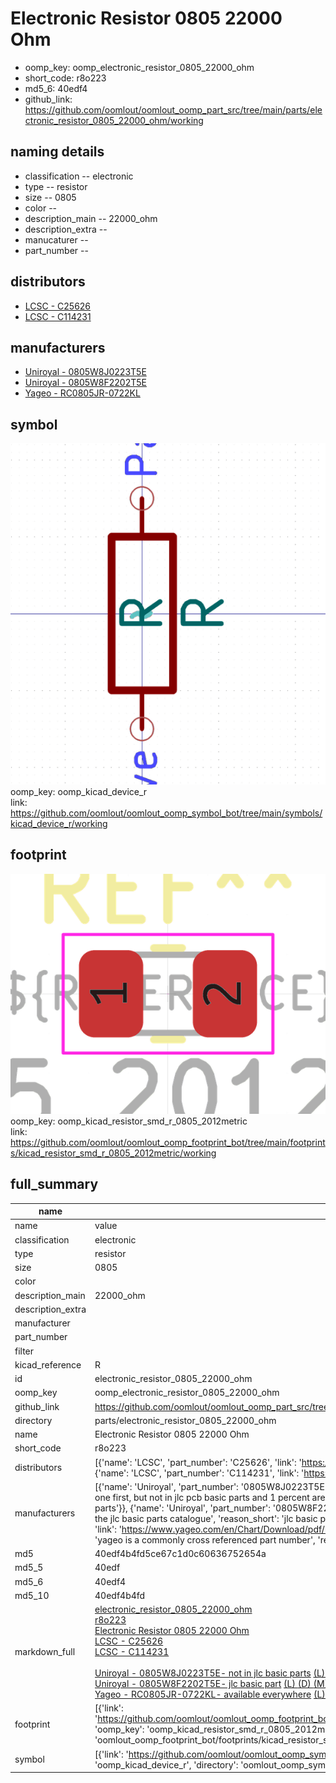 # Electronic Resistor 0805 22000 Ohm

  
* oomp_key: oomp_electronic_resistor_0805_22000_ohm 
* short_code: r8o223
* md5_6: 40edf4  
* github_link: https://github.com/oomlout/oomlout_oomp_part_src/tree/main/parts/electronic_resistor_0805_22000_ohm/working  
## naming details
* classification -- electronic
* type -- resistor
* size -- 0805
* color -- 
* description_main -- 22000_ohm
* description_extra -- 
* manucaturer -- 
* part_number -- 

## distributors
* [LCSC - C25626](https://lcsc.com/product-detail/C25626.html)  
* [LCSC - C114231](https://lcsc.com/product-detail/C114231.html)  

## manufacturers
* [Uniroyal - 0805W8J0223T5E]()  
* [Uniroyal - 0805W8F2202T5E]()  
* [Yageo - RC0805JR-0722KL](https://www.yageo.com/en/Chart/Download/pdf/RC0805JR-0722KL)  

## symbol

![](symbol/0/working/working_600.png)  
oomp_key: oomp_kicad_device_r  
link: https://github.com/oomlout/oomlout_oomp_symbol_bot/tree/main/symbols/kicad_device_r/working  

## footprint

![](footprint/0/working/working_600.png)  
oomp_key: oomp_kicad_resistor_smd_r_0805_2012metric  
link: https://github.com/oomlout/oomlout_oomp_footprint_bot/tree/main/footprints/kicad_resistor_smd_r_0805_2012metric/working  

## full_summary
| name | value | 
| --- | --- | 
| name | value | 
| classification | electronic | 
| type | resistor | 
| size | 0805 | 
| color |  | 
| description_main | 22000_ohm | 
| description_extra |  | 
| manufacturer |  | 
| part_number |  | 
| filter |  | 
| kicad_reference | R | 
| id | electronic_resistor_0805_22000_ohm | 
| oomp_key | oomp_electronic_resistor_0805_22000_ohm | 
| github_link | https://github.com/oomlout/oomlout_oomp_part_src/tree/main/parts/electronic_resistor_0805_22000_ohm/working | 
| directory | parts/electronic_resistor_0805_22000_ohm | 
| name | Electronic Resistor 0805 22000 Ohm | 
| short_code | r8o223 | 
| distributors | [{'name': 'LCSC', 'part_number': 'C25626', 'link': 'https://lcsc.com/product-detail/C25626.html', 'id': 'distributor_lcsc'}, {'name': 'LCSC', 'part_number': 'C114231', 'link': 'https://lcsc.com/product-detail/C114231.html', 'id': 'distributor_lcsc'}] | 
| manufacturers | [{'name': 'Uniroyal', 'part_number': '0805W8J0223T5E', 'link': '', 'id': 'manufacturer_uniroyal', 'note': {'reason': 'did this one first, but not in jlc pcb basic parts and 1 percent are and they are the same price', 'reason_short': 'not in jlc basic parts'}}, {'name': 'Uniroyal', 'part_number': '0805W8F2202T5E', 'link': '', 'id': 'manufacturer_uniroyal', 'note': {'reason': 'in the jlc basic parts catalogue', 'reason_short': 'jlc basic part'}}, {'name': 'Yageo', 'part_number': 'RC0805JR-0722KL', 'link': 'https://www.yageo.com/en/Chart/Download/pdf/RC0805JR-0722KL', 'id': 'manufacturer_yageo', 'note': {'reason': 'yageo is a commonly cross referenced part number', 'reason_short': 'available everywhere'}}] | 
| md5 | 40edf4b4fd5ce67c1d0c60636752654a | 
| md5_5 | 40edf | 
| md5_6 | 40edf4 | 
| md5_10 | 40edf4b4fd | 
| markdown_full | [electronic_resistor_0805_22000_ohm](https://github.com/oomlout/oomlout_oomp_part_src/tree/main/parts/electronic_resistor_0805_22000_ohm/working)<br>[r8o223](https://github.com/oomlout/oomlout_oomp_part_src/tree/main/parts/electronic_resistor_0805_22000_ohm/working)<br>[Electronic Resistor 0805 22000 Ohm](https://github.com/oomlout/oomlout_oomp_part_src/tree/main/parts/electronic_resistor_0805_22000_ohm/working)<br>[LCSC - C25626<br>](https://lcsc.com/product-detail/C25626.html)[LCSC - C114231<br>](https://lcsc.com/product-detail/C114231.html)<br>[Uniroyal - 0805W8J0223T5E- not in jlc basic parts]() [(L)  ](https://www.lcsc.com/search?q=0805W8J0223T5E)[(D)  ](https://www.digikey.com/en/products?keywords=0805W8J0223T5E)[(M)  ](https://www.mouser.com/Search/Refine?Keyword=0805W8J0223T5E)[(N)  ](https://www.newark.com/search?st=0805W8J0223T5E)[(SZ)  ](https://so.szlcsc.com/global.html?k=0805W8J0223T5E)<br>[Uniroyal - 0805W8F2202T5E- jlc basic part]() [(L)  ](https://www.lcsc.com/search?q=0805W8F2202T5E)[(D)  ](https://www.digikey.com/en/products?keywords=0805W8F2202T5E)[(M)  ](https://www.mouser.com/Search/Refine?Keyword=0805W8F2202T5E)[(N)  ](https://www.newark.com/search?st=0805W8F2202T5E)[(SZ)  ](https://so.szlcsc.com/global.html?k=0805W8F2202T5E)<br>[Yageo - RC0805JR-0722KL- available everywhere](https://www.yageo.com/en/Chart/Download/pdf/RC0805JR-0722KL) [(L)  ](https://www.lcsc.com/search?q=RC0805JR-0722KL)[(D)  ](https://www.digikey.com/en/products?keywords=RC0805JR-0722KL)[(M)  ](https://www.mouser.com/Search/Refine?Keyword=RC0805JR-0722KL)[(N)  ](https://www.newark.com/search?st=RC0805JR-0722KL)[(SZ)  ](https://so.szlcsc.com/global.html?k=RC0805JR-0722KL)<br> | 
| footprint | [{'link': 'https://github.com/oomlout/oomlout_oomp_footprint_bot/tree/main/foootprntss/kicad_resistor_smd_r_0805_2012metric', 'oomp_key': 'oomp_kicad_resistor_smd_r_0805_2012metric', 'directory': 'oomlout_oomp_footprint_bot/footprints/kicad_resistor_smd_r_0805_2012metric//working/working.kicad_mod'}] | 
| symbol | [{'link': 'https://github.com/oomlout/oomlout_oomp_symbol_bot/tree/main/symbols/kicad_device_r', 'oomp_key': 'oomp_kicad_device_r', 'directory': 'oomlout_oomp_symbol_bot/symbols/kicad_device_r//working/working.kicad_sym'}] | 
